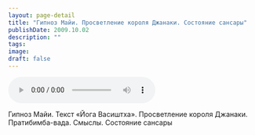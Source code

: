 ```yaml
---
layout: page-detail
title: "Гипноз Майи. Просветление короля Джанаки. Состояние сансары"
publishDate: 2009.10.02
description: ""
tags:
image:
draft: false
---
```


<audio title="2009.10.02 - Гипноз Майи. Просветление короля Джанаки. Состояние сансары.mp3" src="https://filer-api.advayta.org/v1.0/public/files/74025" controls=""></audio>

 Гипноз Майи. Текст «Йога Васиштха». Просветление короля Джанаки.  
 Пратибимба-вада. Смыслы. Состояние сансары   

  
